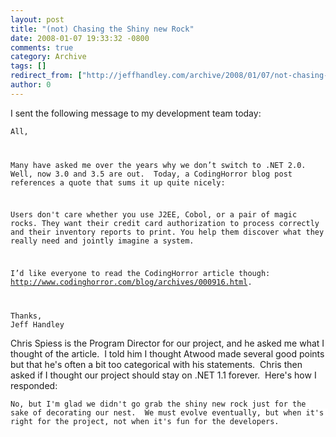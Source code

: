 ```yaml
---
layout: post
title: "(not) Chasing the Shiny new Rock"
date: 2008-01-07 19:33:32 -0800
comments: true
category: Archive
tags: []
redirect_from: ["http://jeffhandley.com/archive/2008/01/07/not-chasing-the-shiny-new-rock.aspx"].aspx
author: 0
---
```

<!-- more -->
<p>I sent the following message to my development team today:</p>  <p><code>All,</p>    <p>Many have asked me over the years why we don’t switch to .NET 2.0.  Well, now 3.0 and 3.5 are out.  Today, a CodingHorror blog post references a quote that sums it up quite nicely:</p>    <p>Users don't care whether you use J2EE, Cobol, or a pair of magic rocks. They want their credit card authorization to process correctly and their inventory reports to print. You help them discover what they really need and jointly imagine a system.</p>    <p>I’d like everyone to read the CodingHorror article though: <a href="http://www.codinghorror.com/blog/archives/000916.html">http://www.codinghorror.com/blog/archives/000916.html</a>.</p>    <p>Thanks,     <br />Jeff Handley</code></p>  <p>Chris Spiess is the Program Director for our project, and he asked me what I thought of the article.  I told him I thought Atwood made several good points but that he's often a bit too categorical with his statements.  Chris then asked if I thought our project should stay on .NET 1.1 forever.  Here's how I responded:</p>  <p><code><font style="background-color: #ffffff">No, but I'm glad we didn't go grab the shiny new rock just for the sake of decorating our nest.  We must evolve eventually, but when it's right for the project, not when it's fun for the developers.</font></code></p>

